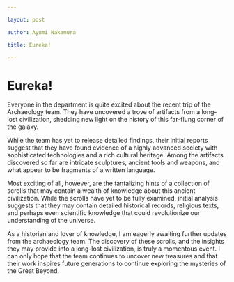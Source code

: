 ```yaml
---

layout: post

author: Ayumi Nakamura

title: Eureka!

---
```


# Eureka!

Everyone in the department is quite excited about the recent trip of the Archaeology team. They have uncovered a trove of artifacts from a long-lost civilization, shedding new light on the history of this far-flung corner of the galaxy.

While the team has yet to release detailed findings, their initial reports suggest that they have found evidence of a highly advanced society with sophisticated technologies and a rich cultural heritage. Among the artifacts discovered so far are intricate sculptures, ancient tools and weapons, and what appear to be fragments of a written language.

Most exciting of all, however, are the tantalizing hints of a collection of scrolls that may contain a wealth of knowledge about this ancient civilization. While the scrolls have yet to be fully examined, initial analysis suggests that they may contain detailed historical records, religious texts, and perhaps even scientific knowledge that could revolutionize our understanding of the universe.

As a historian and lover of knowledge, I am eagerly awaiting further updates from the archaeology team. The discovery of these scrolls, and the insights they may provide into a long-lost civilization, is truly a momentous event. I can only hope that the team continues to uncover new treasures and that their work inspires future generations to continue exploring the mysteries of the Great Beyond.
